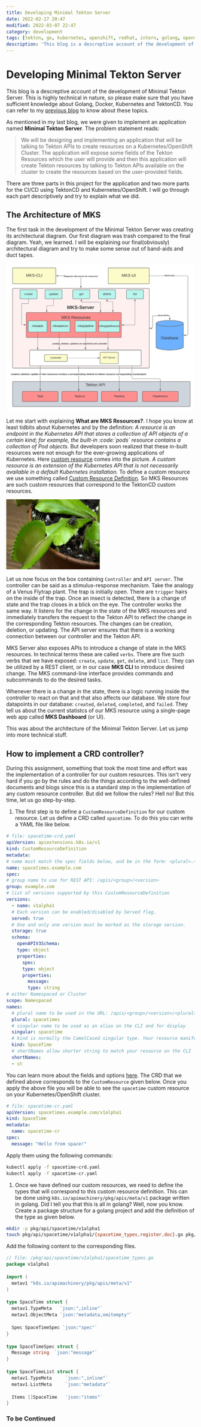 ```yaml
---
title: Developing Minimal Tekton Server
date: 2022-02-27 20:47
modified: 2022-03-07 22:47
category: development
tags: [tekton, go, kubernetes, openshift, redhat, intern, golang, openshift-pipelines]
description: 'This blog is a descreptive account of the development of Minimal Tekton Server. This is highly technical in nature, so please make sure that you have sufficient knowledge about Golang, Docker, Kubernetes and TektonCD. You can refer to my [previous blog]("https://avinal.space/posts/development/i-am-loving-it-redhat.html") to know about these topics.'
---
```


# Developing Minimal Tekton Server

This blog is a descreptive account of the development of Minimal Tekton Server.
This is highly technical in nature, so please make sure that you have sufficient
knowledge about Golang, Docker, Kubernetes and TektonCD. You can refer to my
[previous blog]("https://avinal.space/posts/development/i-am-loving-it-redhat.html")
to know about these topics.

As mentioned in my last blog, we were given to implement an application
named **Minimal Tekton Server**. The problem statement reads:

> We will be designing and implementing an application that will be
> talking to Tekton APIs to create resources on a Kubernetes/OpenShift
> Cluster. The application will expose some fields of the Tekton
> Resources which the user will provide and then this application will
> create Tekton resources by talking to Tekton APIs available on the
> cluster to create the resources based on the user-provided fields.

There are three parts in this project for the application and two more
parts for the CI/CD using TektonCD and Kubernetes/OpenShift. I will go
through each part descriptively and try to explain what we did.

## The Architecture of MKS

The first task in the development of the Minimal Tekton Server was
creating its architectural diagram. Our first diagram was trash compared
to the final diagram. Yeah, we learned. I will be explaining our
final(obviously) architectural diagram and try to make some sense out of
band-aids and duct tapes.

<img src="/images/mks-architecture.png"
class="img-fluid my-3 img-fluid my-3" alt="The MKS Arhitecture" />

Let me start with explaining **What are MKS Resources?**. I hope you
know at least tidbits about Kubernetes and by the definition: *A
resource is an endpoint in the Kubernetes API that stores a collection
of API objects of a certain kind; for example, the built-in
:code:\`pods\` resource contains a collection of Pod objects.* But
developers soon realized that these in-built resources were not enough
for the ever-growing applications of Kubernetes. Here [custom
resource](https://kubernetes.io/docs/concepts/extend-kubernetes/api-extension/custom-resources/)
comes into the picture. *A custom resource is an extension of the
Kubernetes API that is not necessarily available in a default Kubernetes
installation.* To define a custom resource we use something called
[Custom Resource
Definition](https://kubernetes.io/docs/tasks/extend-kubernetes/custom-resources/custom-resource-definitions/).
So MKS Resources are such custom resources that correspond to the
TektonCD custom resources.

<img src="/images/venus-flytrap.gif"
class="float-md-right ml-3 float-md-right ml-3" width="250"
alt="A venus flytrap engulphing an insect." />

Let us now focus on the box containing `Controller` and `API server`.
The controller can be said as a stimulus-response mechanism. Take the
analogy of a Venus Flytrap plant. The trap is initially open. There are
`trigger` hairs on the inside of the trap. Once an insect is detected,
there is a change of state and the trap closes in a blick on the eye.
The controller works the same way. It listens for the change in the
state of the MKS resources and immediately transfers the request to the
Tekton API to reflect the change in the corresponding Tekton resources.
The changes can be creation, deletion, or updating. The API server
ensures that there is a working connection between our controller and
the Tekton API.

MKS Server also exposes APIs to introduce a change of state in the MKS
resources. In technical terms these are called `verbs`. There are five
such verbs that we have exposed: `create`, `update`, `get`, `delete`,
and `list`. They can be utilized by a REST client, or in our case **MKS
CLI** to introduce desired change. The MKS command-line interface
provides commands and subcommands to do the desired tasks.

Whenever there is a change in the state, there is a logic running inside
the controller to react on that and that also affects our database. We
store four datapoints in our database: `created`, `deleted`,
`completed`, and `failed`. They tell us about the current statistcs of
our MKS resource using a single-page web app called **MKS Dashboard**
(or UI).

This was about the architecture of the Minimal Tekton Server. Let us
jump into more technical stuff.

## How to implement a CRD controller?

During this assignment, something that took the most time and effort was
the implementation of a controller for our custom resources. This isn't
very hard if you go by the rules and do the things according to the
well-defined documents and blogs since this is a standard step in the
implementation of any custom resource controller. But did we follow the
rules? Hell no! But this time, let us go step-by-step.

1. The first step is to define a `CustomResourceDefinition` for our custom
resource. Let us define a CRD called `spacetime`. To do this you can write a
YAML file like below.

``` yaml
# file: spacetime-crd.yaml
apiVersion: apiextensions.k8s.io/v1
kind: CustomResourceDefinition
metadata:
# name must match the spec fields below, and be in the form: <plural>.<group>
name: spacetimes.example.com
spec:
# group name to use for REST API: /apis/<group>/<version>
group: example.com
# list of versions supported by this CustomResourceDefinition
versions:
  - name: v1alpha1
  # Each version can be enabled/disabled by Served flag.
  served: true
  # One and only one version must be marked as the storage version.
  storage: true
  schema:
    openAPIV3Schema:
    type: object
    properties:
      spec:
      type: object
      properties:
        message:
        type: string
# either Namespaced or Cluster
scope: Namespaced
names:
  # plural name to be used in the URL: /apis/<group>/<version>/<plural>
  plural: spacetimes
  # singular name to be used as an alias on the CLI and for display
  singular: spacetime
  # kind is normally the CamelCased singular type. Your resource manifests use this.
  kind: SpaceTime
  # shortNames allow shorter string to match your resource on the CLI
  shortNames:
  - st
```

You can learn more about the fields and options
[here](https://kubernetes.io/docs/tasks/extend-kubernetes/custom-resources/custom-resource-definitions/).
The CRD that we defined above corresponds to the `CustomResource` given
below. Once you apply the above file you will be able to see the
`spacetime` custom resource on your Kubernetes/OpenShift cluster.

``` yaml
# file: spacetime-cr.yaml
apiVersion: spacetimes.example.com/v1alpha1
kind: SpaceTime
metadata:
  name: spacetime-cr
spec:
  message: "Hello from space!"
```

Apply them using the following commands:

``` bash
kubectl apply -f spacetime-crd.yaml
kubectl apply -f spacetime-cr.yaml
```

1. Once we have defined our custom resources, we need to define the
    types that will correspond to this custom resource definition. This
    can be done using `k8s.io/apimachinery/pkg/apis/meta/v1` package
    written in golang. Did I tell you that this is all in golang? Well,
    now you know. Create a package structure for a golang project and
    add the definition of the type as given below.

``` bash
mkdir -p pkg/api/spacetime/v1alpha1
touch pkg/api/spacetime/v1alpha1/{spacetime_types,register,doc}.go pkg/api/spacetime/register.go
```

Add the following content to the corresponding files.

``` go
// file: /pkg/api/spacetime/v1alpha1/spacetime_types.go
package v1alpha1

import (
  metav1 "k8s.io/apimachinery/pkg/apis/meta/v1"
)

type SpaceTime struct {
  metav1.TypeMeta   `json:",inline"`
  metav1.ObjectMeta `json:"metadata,omitempty"`

  Spec SpaceTimeSpec `json:"spec"`
}

type SpaceTimeSpec struct {
  Message string  `json:"message"`
}

type SpaceTimeList struct {
  metav1.TypeMeta     `json:",inline"`
  metav1.ListMeta     `json:"metadata"`

  Items []SpaceTime   `json:"items"`
}
```

### To be Continued
